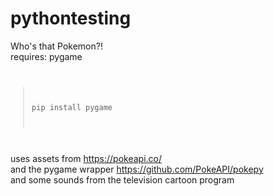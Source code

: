 # pythontesting

<h>Who's that Pokemon?!</h>
<br>
requires: pygame
<code>
>pip install pygame
</code>


uses assets from https://pokeapi.co/
<br>
and the pygame wrapper https://github.com/PokeAPI/pokepy
<br>
and some sounds from the television cartoon program
<br>

